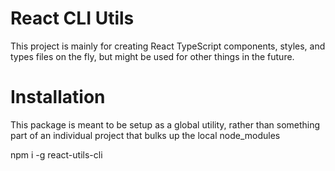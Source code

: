 # React CLI Utils
This project is mainly for creating React TypeScript components, styles, and types files on the fly, but might be used for other things in the future.

# Installation
This package is meant to be setup as a global utility, rather than something part of an individual project that bulks up the local node_modules

npm i -g react-utils-cli